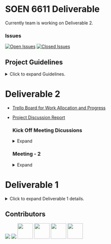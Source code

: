 # SOEN 6611 Deliverable

Currently team is working on Deliverable 2.

### Issues

[![Open Issues](https://img.shields.io/github/issues-raw/shashank6341/soen-6611?label=open&color=success)](https://github.com/shashank6341/soen-6611/issues)
[![Closed Issues](https://img.shields.io/github/issues-closed-raw/shashank6341/soen-6611?label=closed&color=critical)](https://github.com/shashank6341/soen-6611/issues?q=is%3Aissue+is%3Aclosed)

  ## Project Guidelines
  
  <details>
    <summary>Click to expand Guidelines.</summary>
  <br/>
  
  ### Introduction
  
  This document outlines the guidelines for our university project, which involves the implementation of a software deliverable using Python. Each team member is expected to actively contribute to the project by learning and implementing specific code segments or blocks. To ensure the project's success, effective communication and proactive problem-solving are crucial.
  
  ### Learning and Implementation
  
  1. **Python Proficiency**: Each team member is responsible for gaining proficiency in Python programming. This includes understanding Python syntax, libraries, and best practices.
  
  2. **Code Segments/Blocks**: Assignments for specific code segments or blocks will be made by the team. Each team member should thoroughly understand the assigned code segment and implement it effectively.
  
  3. **Collaborative Learning**: While individual learning is encouraged, team members are also encouraged to collaborate and assist each other in understanding and implementing code segments.
  
  ### Communication
  
  4. **Regular Updates**: Team members must proactively communicate their progress to the team. Regular status updates should be provided through the designated communication channel (e.g., Slack, email, or team meetings).
  
  5. **Progress Reporting**: Status updates should include information on the code segments implemented, any challenges faced, and the expected timeline for completion.
  
  6. **Transparency**: Maintain transparency in your work. Share code snippets, documentation, and any relevant resources with the team to facilitate knowledge sharing.
  
  ### Problem Identification and Resolution
  
  7. **Blockers**: If you encounter any issues or blockers while working on your assigned code segments, it is your responsibility to promptly inform the team. Clearly describe the problem and seek assistance.
  
  8. **Collaborative Problem-Solving**: Team members should collaborate to resolve blockers. Discuss potential solutions, seek input from others, and work together to overcome challenges.
  
  9. **Escalation**: If a problem cannot be resolved by you, escalate it to the team immediately for support.
  
  ### Project Ownership
  
  10. **Accountability**: Each team member is accountable for the successful implementation of their assigned code segments. Take ownership of your work and ensure it aligns with project goals.
  
  11. **Quality Assurance**: Prioritize code quality, readability, and adherence to coding standards. Conduct testing and debugging as needed to deliver reliable code.
  
  ### Deadlines
  
  12. **Timely Completion**: Adhere to project timelines and deadlines. Inform the team in advance if you anticipate delays due to unforeseen circumstances.
  
  13. **Task Handover**: If you complete your assigned code segment ahead of schedule, be prepared to assist other team members or take on additional tasks as needed.
  
    
  </details>


# Deliverable 2

- [Trello Board for Work Allocation and Progress](https://trello.com/b/TZeWS70Z/soen-6611-deliverable)
- [Project Discussion Report](https://docs.google.com/document/d/19GPxcTg5ZBlKBz-Z1gVMj3in5drb9CHY-xp-6yVpT8E/edit?usp=sharing)

  ### Kick Off Meeting Dicussions

  <details>
  <summary>Expand</summary>
  <br/>

  - Identify more Actors and corresponding use cases based on D1 Feedback.
  - Implement the base Metricstics GUI.
  - Create a Progress Tracker - Trello/Jira.
  - Book a Poster Print Slot.
  </details>

  ### Meeting - 2

  <details>
  <summary>Expand</summary>
  <br/>

  - Finalise on modifications in Actors and Use-Cases as part of D1 feedback.
  - Finalise on the next task.
  - Continue progress on METRICSTICS Code and report.
  <br/>
  Attendees: Shashank, Manaswini

  </details>


# Deliverable 1

<details>
  <summary>Click to expand Deliverable 1 details.</summary>
<br/>

PROBLEM 1: Using the **Goal-Question-Metric (GQM)** approach (or one of its extensions), present one goal specific to METRICSTICS and articulate 2N questions related to that goal, where N is the team size. Discuss whether any metrics help answer those questions. 

NOTES The goals must aim to be SMART. 

PROBLEM 2: Using the given description, construct a use case model for METRICSTICS. This construction must be accompanied by definitions of actors and use cases, and descriptions of use case scenarios.

# Task Allocation

Throughout the completion of Deliverable 1, every team member was entrusted with an equitable distribution of responsibilities. We divided the deliverable into modules, ensuring that each team member was tasked with the implementation of a specific section. This approach was employed to promote a balanced workload and facilitate a collaborative effort towards achieving the Deliverable's objectives by making sure that each team member has participated in implementing the Problem1, Problem2 and LaTex report.

| Student Name  | Task Allocated |
| -------- | -------- |
| Shashank Verma   | 1. Formulation of SMART Goal and GQM Questions,<br>2. Defined Actors, Use Cases and Use Case Scenarios, <br>3. LaTeX Documentation, <br>4. Conducted Team Meetings|
| revanth Velagandula   |1. Formulation of GQM Questions,<br>2. Generated Use Cases,<br>3. Ensured the metrics defined align with the GOALS,<br>4. System Research|
| Velagapudi Sri Neha   |1. Ensured the goals follow SMART Principles,<br>2. Generated Use Case Scenarios,<br>3. Facilitated team meetings<br>4. Latex Documentation|
|Manaswini Yarlagadda |1. Ensured the goals follow SMART Principles,<br>2. Generated Use Cases,<br>3. Formulation of GQM Questions,<br>4. Latex Documentation|
| Wenxue Zhao| 1. Designed Use Case diagram,<br>2. Generated Four use case definitions,<br>3. 6 alternate questions and metrics,<br>4. Facilitated the meeting|
|  Manasa Yalakala|1. Formulation of GQM Questions,<br>2. Generated Use Cases,3. Identify Metrics for the defined Goals,<br>4. Project Management|

</details>

## Contributors

[![](https://github.com/shashank6341.png?size=50)](https://github.com/shashank6341)
[![](https://github.com/ballista01.png?size=50)](https://github.com/ballista01)
[<img src="https://github.com/ManaswiniYarlagadda.png" width="50" height="50">](https://github.com/ManaswiniYarlagadda)
[<img src="https://github.com/Revanthguptha27.png" width="50" height="50">](https://github.com/Revanthguptha27)
[<img src="https://github.com/NehaVelagapudi.png" width="50" height="50">](https://github.com/NehaVelagapudi)
[<img src="https://github.com/YManasa13.png" width="50" height="50">](https://github.com/YManasa13)
